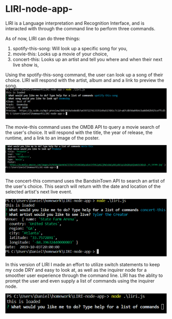 # LIRI-node-app-
LIRI is a Language interpretation and Recognition Interface, and is interacted with through the command line to perform three commands.

As of now, LIRI can do three things:
1. spotify-this-song: Will look up a specific song for you,
2. movie-this: Looks up a movie of your choice,
3. concert-this: Looks up an artist and tell you where and when their next live show is,



Using the spotify-this-song command, the user can look up a song of their choice. LIRI will respond with the artist, album and and a link to preview the song. 
<img src="https://github.com/danielp28/LIRI-node-app-/blob/master/images/spotify-prompt.PNG">


The movie-this command uses the OMDB API to query a movie search of the user's choice. It will respond with the title, the year of release, the runtime, and a link to an image of the poster.

<img src="https://github.com/danielp28/LIRI-node-app-/blob/master/images/movie-prompt.PNG">


The concert-this command uses the BandsinTown API to search an artist of the user's choice. This search will return with the date and location of the selected artist's next live event.

<img src="https://github.com/danielp28/LIRI-node-app-/blob/master/images/concert-prompt.PNG">


In this version of LIRI I made an effort to utilize switch statements to keep my code DRY and easy to look at, as well as the inquirer node for a smoother user experience through the command line. LIRI has the ablity to prompt the user and even supply a list of commands using the inquirer node. 

<img src="https://github.com/danielp28/LIRI-node-app-/blob/master/images/intial-prompt.PNG">